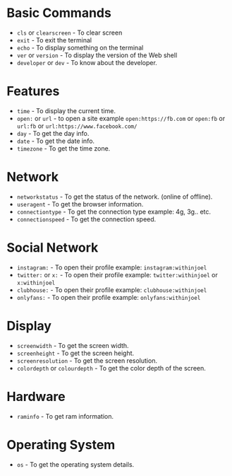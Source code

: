 # Basic Commands
* `cls` or `clearscreen` - To clear screen
* `exit` - To exit the terminal
* `echo` - To display something on the terminal
* `ver` or `version` - To display the version of the Web shell
* `developer` or `dev` - To know about the developer.

# Features
* `time` - To display the current time.
* `open:` or `url` - to open a site example `open:https://fb.com` or `open:fb` or `url:fb` or `url:https://www.facebook.com/`
* `day` - To get the day info.
* `date` - To get the date info.
* `timezone` - To get the time zone.

# Network
* `networkstatus` - To get the status of the network. (online of offline).
* `useragent` - To get the browser information.
* `connectiontype` - To get the connection type example: 4g, 3g.. etc.
* `connectionspeed` - To get the connection speed.

# Social Network
* `instagram:` - To open their profile example: `instagram:withinjoel`
* `twitter:` or `x:` - To open their profile example: `twitter:withinjoel` or `x:withinjoel`
* `clubhouse:` - To open their profile example: `clubhouse:withinjoel`
* `onlyfans:` - To open their profile example: `onlyfans:withinjoel`

# Display
* `screenwidth` - To get the screen width.
* `screenheight` - To get the screen height.
* `screenresolution` - To get the screen resolution.
* `colordepth` or `colourdepth` - To get the color depth of the screen.

# Hardware
* `raminfo` - To get ram information.

# Operating System
* `os` - To get the operating system details.